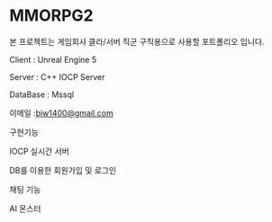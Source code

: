 # MMORPG2

본 프로젝트는 게임회사 클라/서버 직군 구직용으로 사용할 포트폴리오 입니다.

Client : Unreal Engine 5


Server : C++ IOCP Server


DataBase : Mssql


이메일 :bjw1400@gmail.com



구현기능




IOCP 실시간 서버


DB를 이용한 회원가입 및 로그인



채팅 기능


AI 몬스터
